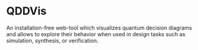 # QDDVis
An installation-free web-tool which visualizes quantum decision diagrams and allows to explore their behavior when used in design tasks such as simulation, synthesis, or verification.
